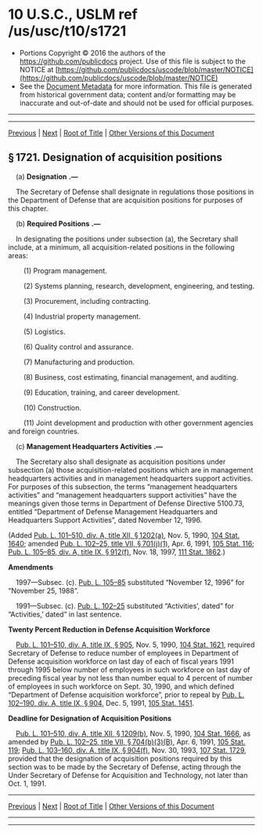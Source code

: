---
---

# 10 U.S.C., USLM ref /us/usc/t10/s1721

* Portions Copyright © 2016 the authors of the https://github.com/publicdocs project.
  Use of this file is subject to the NOTICE at [https://github.com/publicdocs/uscode/blob/master/NOTICE](https://github.com/publicdocs/uscode/blob/master/NOTICE)
* See the [Document Metadata](././../../../../../../..//README.md) for more information.
  This file is generated from historical government data; content and/or formatting may be inaccurate and out-of-date and should not be used for official purposes.

----------
----------

[Previous](./../../../../../../..//us/usc/t10/stA/ptII/ch87/schII/m__us_usc_t10_stA_ptII_ch87_schII.md) | [Next](./../../../../../../..//us/usc/t10/stA/ptII/ch87/schII/m__us_usc_t10_s1722.md) | [Root of Title](./../../../../../../../) | [Other Versions of this Document](https://publicdocs.github.io/go/links?ns=uslm&ref=%2Fus%2Fusc%2Ft10%2Fs1721)

## § 1721. Designation of acquisition positions

    (a)  __Designation__  __.—__ 

    The Secretary of Defense shall designate in regulations those positions in the Department of Defense that are acquisition positions for purposes of this chapter.

    (b)  __Required Positions__  __.—__ 

    In designating the positions under subsection (a), the Secretary shall include, at a minimum, all acquisition-related positions in the following areas:

        (1) Program management.

        (2) Systems planning, research, development, engineering, and testing.

        (3) Procurement, including contracting.

        (4) Industrial property management.

        (5) Logistics.

        (6) Quality control and assurance.

        (7) Manufacturing and production.

        (8) Business, cost estimating, financial management, and auditing.

        (9) Education, training, and career development.

        (10) Construction.

        (11) Joint development and production with other government agencies and foreign countries.

    (c)  __Management Headquarters Activities__  __.—__ 

    The Secretary also shall designate as acquisition positions under subsection (a) those acquisition-related positions which are in management headquarters activities and in management headquarters support activities. For purposes of this subsection, the terms “management headquarters activities” and “management headquarters support activities” have the meanings given those terms in Department of Defense Directive 5100.73, entitled “Department of Defense Management Headquarters and Headquarters Support Activities”, dated November 12, 1996.

(Added [Pub. L. 101–510, div. A, title XII, § 1202(a)][/us/pl/101/510/s1202/a], Nov. 5, 1990, [104 Stat. 1640][/us/stat/104/1640]; amended [Pub. L. 102–25, title VII, § 701(j)(1)][/us/pl/102/25/s701/j/1], Apr. 6, 1991, [105 Stat. 116][/us/stat/105/116]; [Pub. L. 105–85, div. A, title IX, § 912(f)][/us/pl/105/85/s912/f], Nov. 18, 1997, [111 Stat. 1862][/us/stat/111/1862].)

 __Amendments__ 

    1997—Subsec. (c). [Pub. L. 105–85][/us/pl/105/85] substituted “November 12, 1996” for “November 25, 1988”.

    1991—Subsec. (c). [Pub. L. 102–25][/us/pl/102/25] substituted “Activities’, dated” for “Activities,’ dated” in last sentence.

 __Twenty Percent Reduction in Defense Acquisition Workforce__ 

    [Pub. L. 101–510, div. A, title IX, § 905][/us/pl/101/510/s905], Nov. 5, 1990, [104 Stat. 1621][/us/stat/104/1621], required Secretary of Defense to reduce number of employees in Department of Defense acquisition workforce on last day of each of fiscal years 1991 through 1995 below number of employees in such workforce on last day of preceding fiscal year by not less than number equal to 4 percent of number of employees in such workforce on Sept. 30, 1990, and which defined “Department of Defense acquisition workforce”, prior to repeal by [Pub. L. 102–190, div. A, title IX, § 904][/us/pl/102/190/s904], Dec. 5, 1991, [105 Stat. 1451][/us/stat/105/1451].

 __Deadline for Designation of Acquisition Positions__ 

    [Pub. L. 101–510, div. A, title XII, § 1209(b)][/us/pl/101/510/s1209/b], Nov. 5, 1990, [104 Stat. 1666][/us/stat/104/1666], as amended by [Pub. L. 102–25, title VII, § 704(b)(3)(B)][/us/pl/102/25/s704/b/3/B], Apr. 6, 1991, [105 Stat. 119][/us/stat/105/119]; [Pub. L. 103–160, div. A, title IX, § 904(f)][/us/pl/103/160/s904/f], Nov. 30, 1993, [107 Stat. 1729][/us/stat/107/1729], provided that the designation of acquisition positions required by this section was to be made by the Secretary of Defense, acting through the Under Secretary of Defense for Acquisition and Technology, not later than Oct. 1, 1991.

----------

[Previous](./../../../../../../..//us/usc/t10/stA/ptII/ch87/schII/m__us_usc_t10_stA_ptII_ch87_schII.md) | [Next](./../../../../../../..//us/usc/t10/stA/ptII/ch87/schII/m__us_usc_t10_s1722.md) | [Root of Title](./../../../../../../../) | [Other Versions of this Document](https://publicdocs.github.io/go/links?ns=uslm&ref=%2Fus%2Fusc%2Ft10%2Fs1721)

----------
----------

[/us/pl/101/510/s1202/a]: https://publicdocs.github.io/go/links?ns=uslm&ref=%2Fus%2Fpl%2F101%2F510%2Fs1202%2Fa
[/us/stat/104/1640]: https://publicdocs.github.io/go/links?ns=uslm&ref=%2Fus%2Fstat%2F104%2F1640
[/us/pl/102/25/s701/j/1]: https://publicdocs.github.io/go/links?ns=uslm&ref=%2Fus%2Fpl%2F102%2F25%2Fs701%2Fj%2F1
[/us/stat/105/116]: https://publicdocs.github.io/go/links?ns=uslm&ref=%2Fus%2Fstat%2F105%2F116
[/us/pl/105/85/s912/f]: https://publicdocs.github.io/go/links?ns=uslm&ref=%2Fus%2Fpl%2F105%2F85%2Fs912%2Ff
[/us/stat/111/1862]: https://publicdocs.github.io/go/links?ns=uslm&ref=%2Fus%2Fstat%2F111%2F1862
[/us/pl/105/85]: https://publicdocs.github.io/go/links?ns=uslm&ref=%2Fus%2Fpl%2F105%2F85
[/us/pl/102/25]: https://publicdocs.github.io/go/links?ns=uslm&ref=%2Fus%2Fpl%2F102%2F25
[/us/pl/101/510/s905]: https://publicdocs.github.io/go/links?ns=uslm&ref=%2Fus%2Fpl%2F101%2F510%2Fs905
[/us/stat/104/1621]: https://publicdocs.github.io/go/links?ns=uslm&ref=%2Fus%2Fstat%2F104%2F1621
[/us/pl/102/190/s904]: https://publicdocs.github.io/go/links?ns=uslm&ref=%2Fus%2Fpl%2F102%2F190%2Fs904
[/us/stat/105/1451]: https://publicdocs.github.io/go/links?ns=uslm&ref=%2Fus%2Fstat%2F105%2F1451
[/us/pl/101/510/s1209/b]: https://publicdocs.github.io/go/links?ns=uslm&ref=%2Fus%2Fpl%2F101%2F510%2Fs1209%2Fb
[/us/stat/104/1666]: https://publicdocs.github.io/go/links?ns=uslm&ref=%2Fus%2Fstat%2F104%2F1666
[/us/pl/102/25/s704/b/3/B]: https://publicdocs.github.io/go/links?ns=uslm&ref=%2Fus%2Fpl%2F102%2F25%2Fs704%2Fb%2F3%2FB
[/us/stat/105/119]: https://publicdocs.github.io/go/links?ns=uslm&ref=%2Fus%2Fstat%2F105%2F119
[/us/pl/103/160/s904/f]: https://publicdocs.github.io/go/links?ns=uslm&ref=%2Fus%2Fpl%2F103%2F160%2Fs904%2Ff
[/us/stat/107/1729]: https://publicdocs.github.io/go/links?ns=uslm&ref=%2Fus%2Fstat%2F107%2F1729


